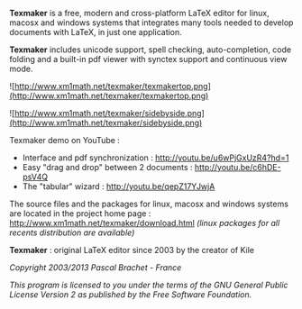 **Texmaker** is a free, modern and cross-platform LaTeX editor for linux, macosx and windows systems that integrates many tools needed to develop documents with LaTeX, in just one application.

**Texmaker** includes unicode support, spell checking, auto-completion, code folding and a built-in pdf viewer with synctex support and continuous view mode.

![http://www.xm1math.net/texmaker/texmakertop.png](http://www.xm1math.net/texmaker/texmakertop.png)

![http://www.xm1math.net/texmaker/sidebyside.png](http://www.xm1math.net/texmaker/sidebyside.png)

Texmaker demo on YouTube :
  * Interface and pdf synchronization : http://youtu.be/u6wPjGxUzR4?hd=1
  * Easy "drag and drop" between 2 documents : http://youtu.be/c6hDE-psV4Q
  * The "tabular" wizard : http://youtu.be/qepZ17YJwjA


The source files and the packages for linux, macosx and windows systems are located in the project home page : http://www.xm1math.net/texmaker/download.html
_(linux packages for all recents distribution are available)_

**Texmaker** : original LaTeX editor since 2003 by the creator of Kile

_Copyright 2003/2013 Pascal Brachet - France_


_This program is licensed to you under the terms of the GNU General Public License Version 2 as published by the Free Software Foundation._